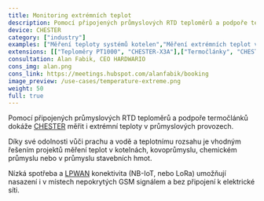 ```yaml
---
title: Monitoring extrémních teplot
description: Pomocí připojených průmyslových RTD teploměrů a podpoře termočlánků dokáže CHESTER měřit i&nbsp;extrémní teploty v&nbsp;průmyslových provozech.
device: CHESTER
category: ["industry"]
examples: ["Měření teploty systémů kotelen","Měření extrémních teplot ve výměnících","Měření doby vystavení produktu extrémně nízkým teplotám v kryo boxech"]
extensions: [["Teploměry PT1000", "CHESTER-X3A"],["Termočlánky", "CHESTER-X3B"]]
consultation: Alan Fabik, CEO HARDWARIO
cons_img: alan.png
cons_link: https://meetings.hubspot.com/alanfabik/booking
image_preview: /use-cases/temperature-extreme.png
weight: 50
full: true
---
```


Pomocí připojených průmyslových RTD teploměrů a podpoře termočlánků dokáže [CHESTER](/cs/chester/) měřit i extrémní teploty v průmyslových provozech. 

Díky své odolnosti vůči prachu a vodě a teplotnímu rozsahu je vhodným řešením projektů měření teplot v kotelnách, kovoprůmyslu, chemickém průmyslu nebo v průmyslu stavebních hmot.

Nízká spotřeba a [LPWAN](/cs/blog/2020-06-09-lpwan/) konektivita (NB-IoT, nebo LoRa) umožňují nasazení i v místech nepokrytých GSM signálem a bez připojení k elektrické síti.
